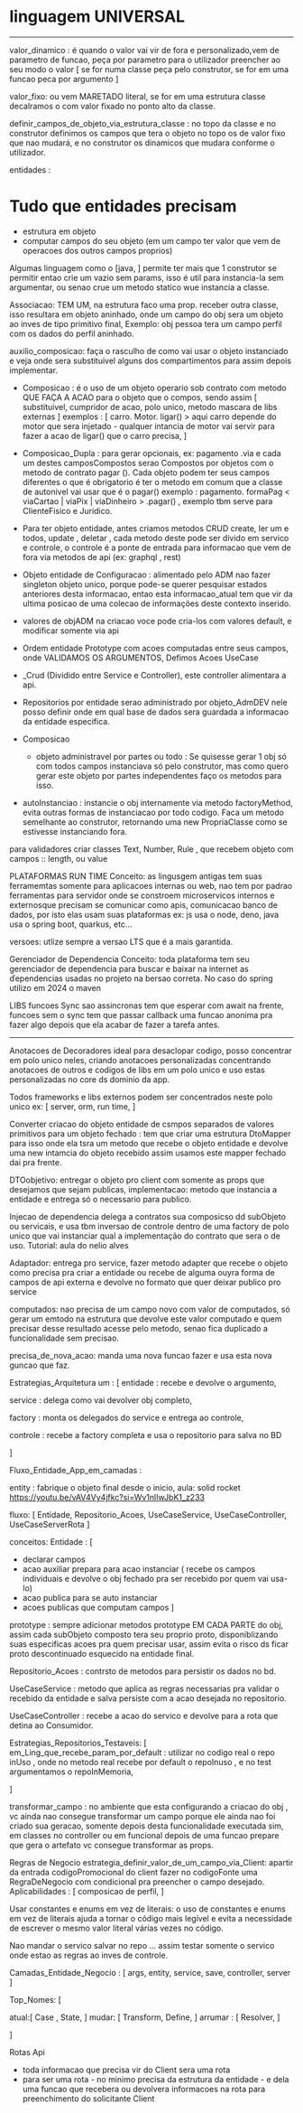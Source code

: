 # linguagem UNIVERSAL

---

valor_dinamico : é quando o valor vai vir de fora e personalizado,vem de parametro de funcao,  peça por parametro para o utilizador preencher ao seu modo o valor [ se for numa classe peça pelo construtor, se for em uma funcao peca por argumento ]

valor_fixo: ou vem MARETADO literal, se for em uma estrutura classe decalramos o com valor fixado no ponto alto da classe.

definir_campos_de_objeto_via_estrutura_classe :
no topo da classe e no construtor definimos os campos que tera o objeto no topo os de valor fixo que nao mudará, e no construtor os dinamicos que mudara conforme o utilizador.

entidades :
# Tudo que entidades precisam
- estrutura em objeto
- computar campos do seu objeto (em um campo ter valor que vem de operacoes dos outros campos proprios)

Algumas linguagem como o [java, ] permite ter mais que 1 construtor se permitir entao crie um vazio sem params, isso é util para instancia-la sem argumentar, ou senao crue um metodo statico wue instancia a classe.

Associacao: TEM UM, na estrutura faco uma prop. receber outra classe, isso resultara em objeto aninhado, onde um campo do obj sera um objeto ao inves de tipo primitivo final,
Exemplo: obj pessoa tera um campo perfil com os dados do perfil aninhado.

auxilio_composicao: faça o rasculho de como vai usar o objeto instanciado e veja onde sera substituivel alguns dos compartimentos para assim depois implementar.

- Composicao : é o uso de um objeto operario sob contrato com metodo QUE FAÇA A ACAO para o objeto que o compos, sendo assim [ substituivel, cumpridor de acao, polo unico, metodo mascara de libs externas ]
exemplos : [ carro. Motor. ligar() > aqui carro depende do motor que sera injetado - qualquer intancia de motor vai servir para fazer a acao de ligar() que o carro precisa, ]

- Composicao_Dupla : para gerar opcionais, ex: pagamento  .via <este com os atributos que serao opcoes > e cada um destes camposCompostos serao Compostos por objetos com o metodo de contrato pagar (). Cada objeto podem ter seus campos diferentes o que é obrigatorio é ter o metodo em comum que a classe de autonivel vai usar que é o pagar() exemplo : pagamento.  formaPag < viaCartao | viaPix | viaDinheiro > .pagar() , exemplo tbm serve para ClienteFisico e Juridico.

- Para ter objeto entidade, antes criamos metodos CRUD create, ler um e todos, update , deletar , cada metodo deste pode ser divido em servico e controle, o controle é a ponte de entrada para informacao que vem de fora via metodos de api (ex: graphql , rest)

- Objeto entidade de Configuracao : alimentado pelo ADM
nao fazer singleton objeto unico, porque pode-se querer pesquisar estados anteriores desta informacao, entao esta informacao_atual tem que vir da ultima posicao de uma colecao de informações deste contexto inserido.

- valores de objADM na criacao voce pode cria-los com valores default, e modificar somente via api

- Ordem entidade Prototype com acoes computadas entre seus campos, onde VALIDAMOS OS ARGUMENTOS, Defimos Acoes UseCase
- _Crud (Dividido entre Service e Controller), este controller alimentara a api.

- Repositorios por entidade serao administrado por objeto_AdmDEV nele posso definir onde em qual base de dados sera guardada a informacao da entidade especifica.

- Composicao
  - objeto administravel por partes ou todo : Se quisesse gerar 1 obj só com todos campos instanciava só pelo construtor, mas como quero gerar este objeto por partes independentes faço os metodos para isso.

- autoInstanciao : instancie o obj internamente via metodo factoryMethod, evita outras formas de instanciacao por todo codigo.
Faca um metodo semelhante ao construtor, retornando uma new PropriaClasse como se estivesse instanciando fora.

para validadores criar classes Text, Number, Rule , que recebem objeto com campos :: length, ou value

PLATAFORMAS RUN TIME
Conceito: as lingusgem antigas tem suas ferramemtas somente para aplicacoes internas ou web, nao tem por padrao ferramentas para servidor onde se constroem microservicos internos e externosque precisam se comunicar como apis, comunicacao banco de dados, por isto elas usam suas plataformas ex: js usa o node, deno, java usa o spring boot, quarkus, etc...

versoes: utlize sempre a versao LTS que é a mais garantida.

Gerenciador de Dependencia
Conceito: toda plataforma tem seu gerenciador de dependencia para buscar e baixar na internet as ďependencias usadas no projeto na bersao correta.
No caso do spring utilizo em 2024 o maven

LIBS
funcoes Sync sao assincronas tem que esperar com await na frente, funcoes sem o sync tem que passar callback uma funcao anonima pra fazer algo depois que ela acabar de fazer a tarefa antes.

---

Anotacoes de Decoradores  ideal para desaclopar codigo, posso concentrar em polo unico neles, criando anotacoes personalizadas concentrando anotacoes de outros e codigos de libs em um polo unico e uso estas personalizadas no core ds dominio da app.

Todos frameworks e libs externos podem ser concentrados neste polo unico ex: [
server, orm, run time,
]

Converter criacao do objeto entidade de csmpos separados de valores primitivos para um objeto fechado : tem que criar uma estrutura DtoMapper para isso onde ela tsra um metodo que recebe o objeto entidade e devolve uma new intamcia do objeto recebido assim usamos este mapper fechado dai pra frente.


DTOobjetivo: entregar o objeto pro client com somente as props que desejamos que sejam publicas,
implementacao:  metodo que instancia a entidade e entrega só o necessario para publico.

Injecao de dependencia  delega a contratos sua composicso dd subObjeto ou servicais, e usa tbm inversao de controle dentro de uma factory de polo unico que vai instanciar qual a implementação do contrato que sera o de uso.
Tutorial: aula do nelio alves

Adaptador: entrega pro service, fazer metodo adapter que recebe o objeto como precisa pra criar a entidade ou recebe de alguma ouyra forma de campos de api externa e devolve no formato que quer deixar publico pro service

computados: nao precisa de um campo novo com valor de computados, só gerar um emtodo na estrutura que devolve este valor computado e quem precisar desse resultado acesse pelo metodo, senao fica duplicado a funcionalidade sem precisao.

precisa_de_nova_acao: manda uma nova funcao fazer e usa esta nova guncao que faz.

Estrategias_Arquitetura
um : [
entidade : recebe e devolve o argumento,

service : delega como vai devolver obj completo,

factory : monta os delegados do service e entrega ao controle,

controle : recebe a factory completa e usa o repositorio para salva no BD


]

Fluxo_Entidade_App_em_camadas :

entity : fabrique o objeto final desde o inicio,
aula: solid rocket https://youtu.be/vAV4Vy4jfkc?si=Wv1nlIwJbK1_z233


fluxo: [ Entidade, Repositorio_Acoes, UseCaseService, UseCaseController, UseCaseServerRota ]

conceitos:
Entidade : [
- declarar campos
- acao auxiliar prepara para acao instanciar ( recebe os campos individuais e devolve o obj fechado pra ser recebido por quem vai usa-lo)
- acao publica para se auto instanciar
- acoes publicas que computam campos
]

prototype : sempre adicionar metodos prototype EM CADA PARTE do obj, assim cada subObjeto composto tera seu proprio proto, disponiblizando suas especificas acoes pra quem precisar usar, assim evita o risco ds ficar proto descontinuado esquecido na entidade final.

Repositorio_Acoes : contrsto de metodos para persistir os dados no bd.

UseCaseService : metodo que aplica as regras necessarias pra validar o recebido da entidade e salva  persiste com a acao desejada  no repositorio.

UseCaseController : recebe a acao do servico e devolve para a rota que detina ao Consumidor.

Estrategias_Repositorios_Testaveis: [
em_Ling_que_recebe_param_por_default :
 utilizar no codigo real o repo inUso , onde no metodo real  recebe por default o repoInuso , e no test argumentamos o repoInMemoria,

]

transformar_campo : no ambiente que esta configurando a criacao do obj , vc ainda nao consegue transformar um campo porque ele ainda nao foi criado sua geracao, somente depois desta funcionalidade executada sim,
em classes no  controller ou em funcional depois de uma funcao prepare que gera o artefato vc consegue transformar as props.

Regras de Negocio
estrategia_definir_valor_de_um_campo_via_Client: apartir da entrada codigoPromocional do client fazer no codigoFonte uma RegraDeNegocio com condicional pra preencher o campo desejado.
Aplicabilidades : [ composicao de perfil, ]

Usar constantes e enums em vez de literais: o uso de constantes e enums em vez de literais ajuda a tornar o código mais legível e evita a necessidade de escrever o mesmo valor literal várias vezes no código.

Nao mandar o servico salvar no repo ... assim testar somente o servico onde estao as regras ao inves de controle.

Camadas_Entidade_Negocio : [ args, entity, service, save, controller, server ]


Top_Nomes: [

atual:[  Case , State,  ]
mudar: [ Transform, Define,  ]
arrumar : [ Resolver,  ]

]

Rotas Api
- toda informacao que precisa vir do Client sera uma rota
- para ser uma rota - no minimo precisa da estrutura da entidade - e dela uma funcao que recebera ou devolvera informacoes na rota para preenchimento do solicitante Client






